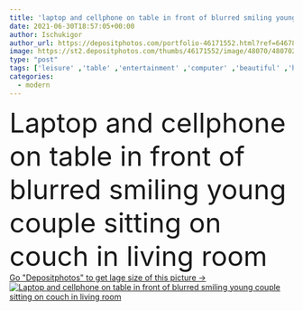 ```yaml
---
title: 'laptop and cellphone on table in front of blurred smiling young couple sitting on couch in living room'
date: 2021-06-30T18:57:05+00:00
author: Ischukigor
author_url: https://depositphotos.com/portfolio-46171552.html?ref=64678756
image: https://st2.depositphotos.com/thumbs/46171552/image/48070/480702734/api_thumb_450.jpg?forcejpeg=true
type: "post"
tags: ['leisure' ,'table' ,'entertainment' ,'computer' ,'beautiful' ,'happy' ,'smiling' ,'people' ,'cheerful' ,'caucasian' ,'family' ,'brunette' ,'man' ,'technology' ,'sit' ,'watch' ,'modern' ,'emotion' ,'blur' ,'home' ,'couple' ,'woman' ,'cellphone' ,'mobile' ,'phone' ,'laptop' ,'grey' ,'indoors' ,'film' ,'clothes' ,'attractive' ,'Jeans' ,'casual' ,'T shirt' ,'handsome' ,'positive' ,'movie' ,'sofa' ,'couch' ,'relationship' ,'devices' ,'smartphone' ,'boyfriend' ,'girlfriend' ,'good looking' ,'gadgets' ,'sweatshirt' ,'young adult' ,'Living Room' ]
categories: 
  - modern
---
```

<div aling="center">
            <font size="60"> Laptop and cellphone on table in front of blurred smiling young couple sitting on couch in living room</font>   
</div>
<div>
    <a href='https://st2.depositphotos.com/thumbs/46171552/image/48070/480702734/api_thumb_450.jpg?forcejpeg=true?ref=64678756' target=_blank > Go "Depositphotos" to get lage size of this picture ->
        <img href='https://st2.depositphotos.com/thumbs/46171552/image/48070/480702734/api_thumb_450.jpg?forcejpeg=true?ref=64678756' src='https://st2.depositphotos.com/46171552/48070/i/950/depositphotos_480702734-stock-photo-laptop-cellphone-table-front-blurred.jpg?forcejpeg=true' alt='Laptop and cellphone on table in front of blurred smiling young couple sitting on couch in living room' >
    </a>
</div>
